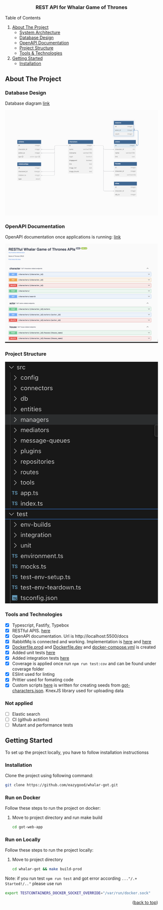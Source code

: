 <a name="readme-top"></a>

<h3 align="center">REST API for Whalar Game of Thrones</h3>

<!-- TABLE OF CONTENTS -->
<summary>Table of Contents</summary>
<ol>
  <li>
    <a href="#about-the-project">About The Project</a>
    <ul>
      <li><a href="#system-architecture">System Architecture</a></li>
      <li><a href="#database-design">Database Design</a></li>
      <li><a href="#openapi-documentation">OpenAPI Documentation</a></li>
      <li><a href="#project-structure">Project Structure</a></li>
      <li><a href="#tools-and-technologies">Tools & Technologies</a></li>
    </ul>
  </li>
  <li>
    <a href="#getting-started">Getting Started</a>
    <ul>
      <li><a href="#installation">Installation</a></li>
    </ul>
  </li>
</ol>



<!-- ABOUT THE PROJECT -->
## About The Project

### Database Design

Database diagram [link](https://dbdiagram.io/d/characters-db-diagramm-66dc09dfeef7e08f0ef9dc32) 

![Database Design][database-design]

### OpenAPI Documentation

OpenAPI documentation once applications is running: [link](http://localhost:5500/docs)

![OpenAPI Documentation][openapi-doc]

### Project Structure

![Project structure Documentation][project-structure]

### Tools and Technologies
- [x] Typescript, Fastify, Typebox
- [x] RESTful APIS. [here](/src/routes/public/character.ts)
- [x] OpenAPI documentation. Url is http://localhost:5500/docs
- [x] RabbitMq is connected and working. Implementation is [here](/src/message-queues/consumers/) and [here](/src/managers/event-manager.ts) 
- [x] [Dockerfile.prod](Dockerfile.prod) and [Dockerfile.dev](Dockerfile.dev) and [docker-compose.yml](docker-compose.yaml) is created
- [x] Added unit tests [here](/test/unit/routes/character.test.ts)
- [x] Added integration tests [here](/test/integration/routes/public/characters/)
- [x] Coverage is applied once run `npm run test:cov` and can be found under coverage folder 
- [x] ESlint used for linting
- [x] Prittier used for fomating code
- [x] Custom scripts [here](scripts) is written for creating seeds from [got-characters.json](scripts/got-characters.json). KnexJS library used for uploading data

### Not applied
- [ ] Elastic search
- [ ] CI (github actions)
- [ ] Mutant and performance tests

<!-- GETTING STARTED -->
## Getting Started
To set up the project locally, you have to follow installation instructionss

### Installation
Clone the project using following command:
```sh
git clone https://github.com/eazygood/whalar-got.git
```

### Run on Docker

Follow these steps to run the project on docker:

1. Move to project directory and run make build
   ```sh
   cd got-web-app
   ```



### Run on Locally
Follow these steps to run the project locally:
1. Move to project directory
   ```sh
   cd whalar-got && make build-prod
   ```
Note: if you run test `npm run test` and got error according `..."/.+ Started!/.."` please use run 
  ```sh
  export TESTCONTAINERS_DOCKER_SOCKET_OVERRIDE="/var/run/docker.sock"
  ```

<p align="right">(<a href="#readme-top">back to top</a>)</p>


<!-- MARKDOWN LINKS & IMAGES -->
[database-design]: docs/db.png
[openapi-doc]: docs/swagger.png
[project-structure]: docs/project-structure.png